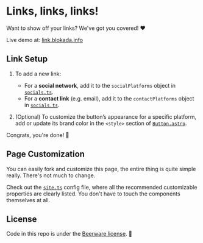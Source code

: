 # Links, links, links!

Want to show off your links? We've got you covered! ❤️

Live demo at: [link.blokada.info](https://link.blokada.info)

## Link Setup

1. To add a new link:
   - For a **social network**, add it to the `socialPlatforms` object in [`socials.ts`](/src/config/socials.ts).
   - For a **contact link** (e.g. email), add it to the `contactPlatforms` object in [`socials.ts`](/src/config/socials.ts).

2. (Optional) To customize the button’s appearance for a specific platform, add or update its brand color in the `<style>` section of [`Button.astro`](/src/components/link/Button.astro).

Congrats, you're done! 🎉

## Page Customization

You can easily fork and customize this page, the entire thing is quite simple really. There's not much to change.

Check out the [`site.ts`](/src/config/site.ts) config file, where all the recommended customizable properties are clearly listed. You don't have to touch the components themselves at all.

## License

Code in this repo is under the [Beerware license](LICENSE). 🍻
